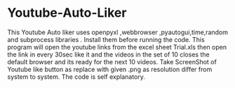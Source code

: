# Youtube-Auto-Liker
This Youtube Auto liker uses openpyxl ,webbrowser ,pyautogui,time,random and subprocess libraries .
Install them before running the code. 
This program will open the youtube links from the excel sheet Trial.xls then open the link in every 30sec like it and the videos in the set of 10
closes the default browser and its ready for the next 10 videos.
Take ScreenShot of Youtube like button as replace with given .png as resolution differ from system to system.
The code is self explanatory.
